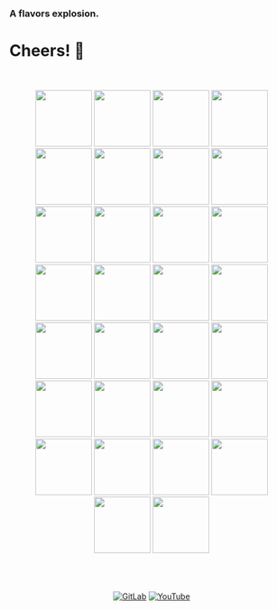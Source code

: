 ### A flavors explosion.
# Cheers! :beers:
<br>
<br>

<!--
**rmottainfo/rmottainfo** is a ✨ _special_ ✨ repository because its `README.md` (this file) appears on your GitHub profile.

Here are some ideas to get you started:

- 🔭 I’m currently working on ...
- 🌱 I’m currently learning ...
- 👯 I’m looking to collaborate on ...
- 🤔 I’m looking for help with ...
- 💬 Ask me about ...
- 📫 How to reach me: ...
- 😄 Pronouns: ...
- ⚡ Fun fact: ...
-->

<div align="center">
	<img src="https://cdn.jsdelivr.net/gh/devicons/devicon/icons/bash/bash-original.svg" width="100" height="100" />
	<img src="https://cdn.jsdelivr.net/gh/devicons/devicon/icons/vim/vim-original.svg" width="100" height="100" />
	<img src="https://cdn.jsdelivr.net/gh/devicons/devicon/icons/linux/linux-original.svg" width="100" height="100" />
	<img src="https://cdn.jsdelivr.net/gh/devicons/devicon/icons/debian/debian-original.svg" width="100" height="100" />
	<img src="https://cdn.jsdelivr.net/gh/devicons/devicon/icons/centos/centos-original.svg" width="100" height="100" />
	<img src="https://cdn.jsdelivr.net/gh/devicons/devicon/icons/redhat/redhat-original.svg" width="100" height="100" />
	<img src="https://cdn.jsdelivr.net/gh/devicons/devicon/icons/windows8/windows8-original.svg" width="100" height="100" />
	<img src="https://cdn.jsdelivr.net/gh/devicons/devicon/icons/msdos/msdos-original.svg" width="100" height="100" />
	<img src="https://cdn.jsdelivr.net/gh/devicons/devicon/icons/vscode/vscode-original.svg" width="100" height="100" />
	<img src="https://cdn.jsdelivr.net/gh/devicons/devicon/icons/amazonwebservices/amazonwebservices-original.svg" width="100" height="100" />
	<img src="https://cdn.jsdelivr.net/gh/devicons/devicon/icons/azure/azure-original.svg" width="100" height="100" />
	<img src="https://cdn.jsdelivr.net/gh/devicons/devicon/icons/googlecloud/googlecloud-original.svg" width="100" height="100" />
	<img src="https://cdn.jsdelivr.net/gh/devicons/devicon/icons/python/python-original.svg" width="100" height="100" />
	<img src="https://cdn.jsdelivr.net/gh/devicons/devicon/icons/gimp/gimp-original.svg" width="100" height="100" />
	<img src="https://cdn.jsdelivr.net/gh/devicons/devicon/icons/inkscape/inkscape-original.svg" width="100" height="100" />
	<img src="https://cdn.jsdelivr.net/gh/devicons/devicon/icons/docker/docker-original.svg" width="100" height="100" />
	<img src="https://cdn.jsdelivr.net/gh/devicons/devicon/icons/kubernetes/kubernetes-plain.svg" width="100" height="100" />
	<img src="https://cdn.jsdelivr.net/gh/devicons/devicon/icons/java/java-original.svg" width="100" height="100" />
	<img src="https://cdn.jsdelivr.net/gh/devicons/devicon/icons/mysql/mysql-original.svg" width="100" height="100" />
	<img src="https://cdn.jsdelivr.net/gh/devicons/devicon/icons/microsoftsqlserver/microsoftsqlserver-plain.svg" width="100" height="100" />
	<img src="https://cdn.jsdelivr.net/gh/devicons/devicon/icons/terraform/terraform-original.svg" width="100" height="100" />
	<img src="https://cdn.jsdelivr.net/gh/devicons/devicon/icons/ansible/ansible-original.svg" width="100" height="100" />
	<img src="https://cdn.jsdelivr.net/gh/devicons/devicon/icons/git/git-original.svg" width="100" height="100" />
	<img src="https://cdn.jsdelivr.net/gh/devicons/devicon/icons/go/go-original.svg" width="100" height="100" />
	<img src="https://cdn.jsdelivr.net/gh/devicons/devicon/icons/html5/html5-original.svg" width="100" height="100" />
	<img src="https://cdn.jsdelivr.net/gh/devicons/devicon/icons/css3/css3-original.svg" width="100" height="100" />
	<img src="https://cdn.jsdelivr.net/gh/devicons/devicon/icons/javascript/javascript-original.svg" width="100" height="100" />
	<img src="https://cdn.jsdelivr.net/gh/devicons/devicon/icons/aarch64/aarch64-original.svg" width="100" height="100" />
	<img src="https://cdn.jsdelivr.net/gh/devicons/devicon/icons/arduino/arduino-original.svg" width="100" height="100" />
	<img src="https://cdn.jsdelivr.net/gh/devicons/devicon/icons/raspberrypi/raspberrypi-original.svg" width="100" height="100" />
</div>
<br>
<br>
<br>
<p align="center">
<a href="https://gitlab.com/rmotta.net"><img src="https://img.shields.io/badge/Gitlab--_.svg?style=social&logo=gitlab" alt="GitLab"></a>
<a href="https://www.youtube.com/channel/UCb7iKi3xd5okGSkCZC-lzbQ?view_as=subscriber"><img src="https://img.shields.io/badge/YouTube--_.svg?style=social&logo=youtube" alt="YouTube"></a>
</p>

